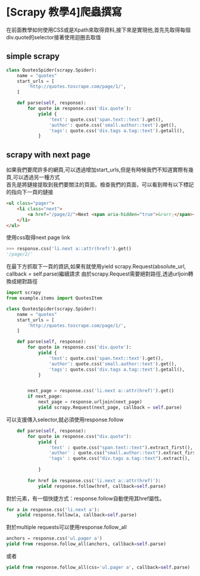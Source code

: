 # [Scrapy 教學4]爬蟲撰寫

在前面教學如何使用CSS或是Xpath來取得資料,接下來是實現他,首先先取得每個div.quote的selector接著使用迴圈去取值

## simple scrapy
```python
class QuotesSpider(scrapy.Spider):
    name = "quotes"
    start_urls = [
        'http://quotes.toscrape.com/page/1/',        
    ]

    def parse(self, response):
        for quote in response.css('div.quote'):
            yield {
                'text': quote.css('span.text::text').get(),
                'author': quote.css('small.author::text').get(),
                'tags': quote.css('div.tags a.tag::text').getall(),
            }

```
## scrapy with next page
如果我們要爬許多的網頁,可以透過增加start_urls,但是有時候我們不知道實際有幾頁,可以透過另一種方式<br>
首先是將鏈接提取到我們要關注的頁面。檢查我們的頁面，可以看到帶有以下標記的指向下一頁的鏈接

```html
<ul class="pager">
    <li class="next">
        <a href="/page/2/">Next <span aria-hidden="true">&rarr;</span></a>
    </li>
</ul>
```

使用css取得next page link
```python
>>> response.css('li.next a::attr(href)').get()
'/page/2/'
```


在最下方抓取下一頁的資訊,如果有就使用yield scrapy.Request(absolute_url, callback = self.parse)繼續請求
由於scrapy.Request需要絕對路徑,透過urljoin轉換成絕對路徑

```python
import scrapy
from example.items import QuotesItem

class QuotesSpider(scrapy.Spider):
    name = "quotes"
    start_urls = [
        'http://quotes.toscrape.com/page/1/',        
    ]

    def parse(self, response):
        for quote in response.css('div.quote'):
            yield {
                'text': quote.css('span.text::text').get(),
                'author': quote.css('small.author::text').get(),
                'tags': quote.css('div.tags a.tag::text').getall(),
            }


        next_page = response.css('li.next a::attr(href)').get()
        if next_page:
            next_page = response.urljoin(next_page)
            yield scrapy.Request(next_page, callback = self.parse)
```

可以支援傳入selector,就必須使用response.follow

```python 
    def parse(self, response):  
        for quote in response.css("div.quote"):  
            yield {
                'text' : quote.css("span.text::text").extract_first(),
                'author' : quote.css("small.author::text").extract_first(),
                'tags' : quote.css("div.tags a.tag::text").extract(),
            
            }  
        
        for href in response.css('li.next a::attr(href)'):
            yield response.follow(href, callback=self.parse)

```



對於<a>元素，有一個快捷方式：response.follow自動使用其href屬性。

```python 
for a in response.css('li.next a'):
    yield response.follow(a, callback=self.parse)
```

對於multiple requests可以使用response.follow_all

```python 
anchors = response.css('ul.pager a')
yield from response.follow_all(anchors, callback=self.parse)
```

或者
```python 
yield from response.follow_all(css='ul.pager a', callback=self.parse)
```
